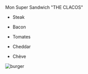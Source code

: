 Mon Super Sandwich "THE CLACOS"

- Steak

- Bacon

- Tomates

- Cheddar

- Chève

![burger](./image.burger.avif)
